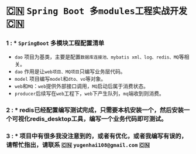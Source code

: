 # :cn: `Spring Boot 多modules工程实战开发` :cn: <br>

### 1 : * `SpringBoot` 多模块工程配置清单 <br>
  * `dao` 项目为基类，主要是配置`数据库连接池、mybatis xml、log、redis、MQ`等相关。<br>
  * `dao` 作用是让`web项目、MQ项目`只编写业务层代码。<br>
  * `model` 项目编写`model`和`dto、vo`等对象。<br>
  * `web`和`MQ`：`web`提供外部接口调用，`MQ`启动后属于消费状态。<br>
  * `producer`后续写在`web`工程下，`web`下产生队列，`mq`端收到则消费。<br>
  
### 2 : * redis已经配置编写测试完成，只需要本机安装一个，然后安装一个可视化redis_desktop工具，编写一个业务代码即可测试。<br>
### 3 : * 项目中有很多我没注意到的，或者有优化，或者我编写有误的，请帮忙指出，请联系 :cn: `yugenhai108@gmail.com` :cn:
